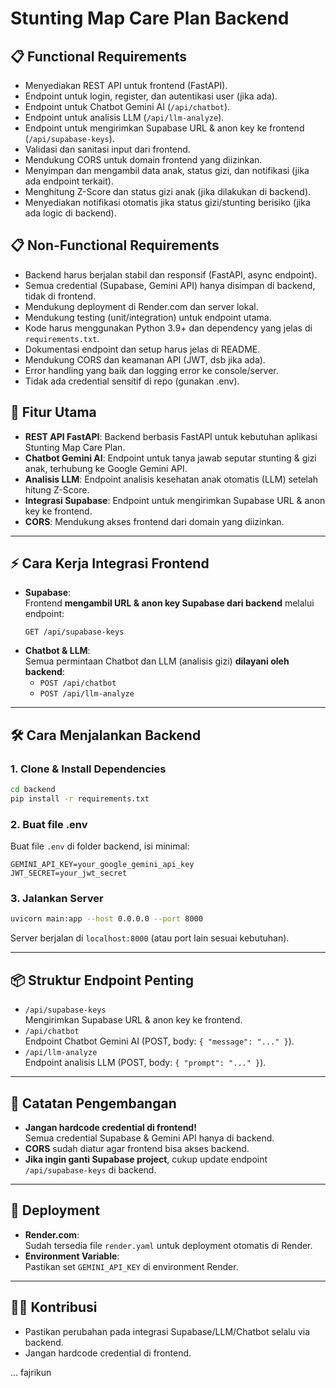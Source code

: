 # Stunting Map Care Plan Backend

## 📋 Functional Requirements

- Menyediakan REST API untuk frontend (FastAPI).
- Endpoint untuk login, register, dan autentikasi user (jika ada).
- Endpoint untuk Chatbot Gemini AI (`/api/chatbot`).
- Endpoint untuk analisis LLM (`/api/llm-analyze`).
- Endpoint untuk mengirimkan Supabase URL & anon key ke frontend (`/api/supabase-keys`).
- Validasi dan sanitasi input dari frontend.
- Mendukung CORS untuk domain frontend yang diizinkan.
- Menyimpan dan mengambil data anak, status gizi, dan notifikasi (jika ada endpoint terkait).
- Menghitung Z-Score dan status gizi anak (jika dilakukan di backend).
- Menyediakan notifikasi otomatis jika status gizi/stunting berisiko (jika ada logic di backend).

## 📋 Non-Functional Requirements

- Backend harus berjalan stabil dan responsif (FastAPI, async endpoint).
- Semua credential (Supabase, Gemini API) hanya disimpan di backend, tidak di frontend.
- Mendukung deployment di Render.com dan server lokal.
- Mendukung testing (unit/integration) untuk endpoint utama.
- Kode harus menggunakan Python 3.9+ dan dependency yang jelas di `requirements.txt`.
- Dokumentasi endpoint dan setup harus jelas di README.
- Mendukung CORS dan keamanan API (JWT, dsb jika ada).
- Error handling yang baik dan logging error ke console/server.
- Tidak ada credential sensitif di repo (gunakan .env).

## 🚀 Fitur Utama

- **REST API FastAPI**: Backend berbasis FastAPI untuk kebutuhan aplikasi Stunting Map Care Plan.
- **Chatbot Gemini AI**: Endpoint untuk tanya jawab seputar stunting & gizi anak, terhubung ke Google Gemini API.
- **Analisis LLM**: Endpoint analisis kesehatan anak otomatis (LLM) setelah hitung Z-Score.
- **Integrasi Supabase**: Endpoint untuk mengirimkan Supabase URL & anon key ke frontend.
- **CORS**: Mendukung akses frontend dari domain yang diizinkan.

---

## ⚡️ Cara Kerja Integrasi Frontend

- **Supabase**:  
  Frontend **mengambil URL & anon key Supabase dari backend** melalui endpoint:
  ```
  GET /api/supabase-keys
  ```
- **Chatbot & LLM**:  
  Semua permintaan Chatbot dan LLM (analisis gizi) **dilayani oleh backend**:
  - `POST /api/chatbot`
  - `POST /api/llm-analyze`

---

## 🛠️ Cara Menjalankan Backend

### 1. **Clone & Install Dependencies**

```sh
cd backend
pip install -r requirements.txt
```

### 2. **Buat file .env**

Buat file `.env` di folder backend, isi minimal:

```
GEMINI_API_KEY=your_google_gemini_api_key
JWT_SECRET=your_jwt_secret
```

### 3. **Jalankan Server**

```sh
uvicorn main:app --host 0.0.0.0 --port 8000 
```

Server berjalan di `localhost:8000` (atau port lain sesuai kebutuhan).

---

## 📦 Struktur Endpoint Penting

- `/api/supabase-keys`  
  Mengirimkan Supabase URL & anon key ke frontend.
- `/api/chatbot`  
  Endpoint Chatbot Gemini AI (POST, body: `{ "message": "..." }`).
- `/api/llm-analyze`  
  Endpoint analisis LLM (POST, body: `{ "prompt": "..." }`).

---

## 📝 Catatan Pengembangan

- **Jangan hardcode credential di frontend!**  
  Semua credential Supabase & Gemini API hanya di backend.
- **CORS** sudah diatur agar frontend bisa akses backend.
- **Jika ingin ganti Supabase project**, cukup update endpoint `/api/supabase-keys` di backend.

---

## 📄 Deployment

- **Render.com**:  
  Sudah tersedia file `render.yaml` untuk deployment otomatis di Render.
- **Environment Variable**:  
  Pastikan set `GEMINI_API_KEY` di environment Render.

---

## 👩‍💻 Kontribusi

- Pastikan perubahan pada integrasi Supabase/LLM/Chatbot selalu via backend.
- Jangan hardcode credential di frontend.

... fajrikun
